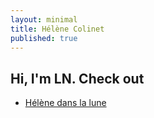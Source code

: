 ```yaml
---
layout: minimal
title: Hélène Colinet
published: true
---
```



## Hi, I'm LN. Check out

- [Hélène dans la lune](/danslalune/) 


